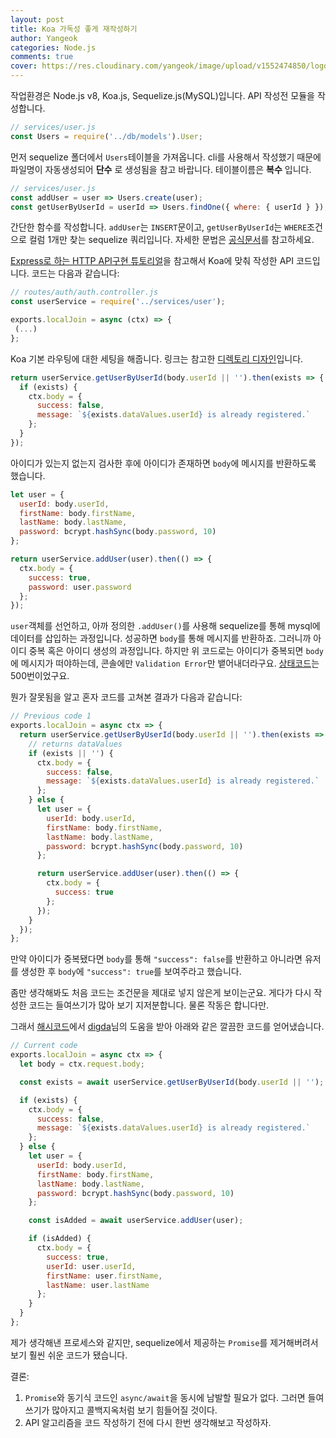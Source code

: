 ```yaml
---
layout: post
title: Koa 가독성 좋게 재작성하기
author: Yangeok
categories: Node.js
comments: true
cover: https://res.cloudinary.com/yangeok/image/upload/v1552474850/logo/posts/sequelize.jpg
---
```


작업환경은 Node.js v8, Koa.js, Sequelize.js(MySQL)입니다. API 작성전 모듈을 작성합니다.

```js
// services/user.js
const Users = require('../db/models').User;
```

먼저 sequelize 폴더에서 `Users`테이블을 가져옵니다. cli를 사용해서 작성했기 때문에 파일명이 자동생성되어 **단수** 로 생성됨을 참고 바랍니다. 테이블이름은 **복수** 입니다.

```js
// services/user.js
const addUser = user => Users.create(user);
const getUserByUserId = userId => Users.findOne({ where: { userId } });
```

간단한 함수를 작성합니다. `addUser`는 `INSERT`문이고, `getUserByUserId`는 `WHERE`조건으로 컬럼 1개만 찾는 sequelize 쿼리입니다. 자세한 문법은 [공식문서](http://docs.sequelizejs.com/)를 참고하세요.

[Express로 하는 HTTP API구현 튜토리얼](https://dev.to/vitaliikulyk/how-to-initialize-multilayer-nodejs-restful-api-with-jwt-auth-and-postgresql-in-3-steps--c8c)을 참고해서 Koa에 맞춰 작성한 API 코드입니다. 코드는 다음과 같습니다:

```js
// routes/auth/auth.controller.js
const userService = require('../services/user');

exports.localJoin = async (ctx) => {
 (...)
};
```

Koa 기본 라우팅에 대한 세팅을 해줍니다. 링크는 참고한 [디렉토리 디자인](https://github.com/vlpt-playground/heurm/tree/master/heurm-server/src/api)입니다.

```js
return userService.getUserByUserId(body.userId || '').then(exists => {
  if (exists) {
    ctx.body = {
      success: false,
      message: `${exists.dataValues.userId} is already registered.`
    };
  }
});
```

아이디가 있는지 없는지 검사한 후에 아이디가 존재하면 `body`에 메시지를 반환하도록 했습니다.

```js
let user = {
  userId: body.userId,
  firstName: body.firstName,
  lastName: body.lastName,
  password: bcrypt.hashSync(body.password, 10)
};

return userService.addUser(user).then(() => {
  ctx.body = {
    success: true,
    password: user.password
  };
});
```

`user`객체를 선언하고, 아까 정의한 `.addUser()`를 사용해 sequelize를 통해 mysql에 데이터를 삽입하는 과정입니다. 성공하면 `body`를 통해 메시지를 반환하죠. 그러니까 아이디 중복 혹은 아이디 생성의 과정입니다. 하지만 위 코드로는 아이디가 중복되면 `body`에 메시지가 떠야하는데, 콘솔에만 `Validation Error`만 뱉어내더라구요. [상태코드](https://ko.wikipedia.org/wiki/HTTP_%EC%83%81%ED%83%9C_%EC%BD%94%EB%93%9C)는 500번이었구요.

뭔가 잘못됨을 알고 혼자 코드를 고쳐본 결과가 다음과 같습니다:

```js
// Previous code 1
exports.localJoin = async ctx => {
  return userService.getUserByUserId(body.userId || '').then(exists => {
    // returns dataValues
    if (exists || '') {
      ctx.body = {
        success: false,
        message: `${exists.dataValues.userId} is already registered.`
      };
    } else {
      let user = {
        userId: body.userId,
        firstName: body.firstName,
        lastName: body.lastName,
        password: bcrypt.hashSync(body.password, 10)
      };

      return userService.addUser(user).then(() => {
        ctx.body = {
          success: true
        };
      });
    }
  });
};
```

만약 아이디가 중복됐다면 `body`를 통해 `"success": false`를 반환하고 아니라면 유저를 생성한 후 `body`에 `"success": true`를 보여주라고 했습니다.

좀만 생각해봐도 처음 코드는 조건문을 제대로 넣지 않은게 보이는군요. 게다가 다시 작성한 코드는 들여쓰기가 많아 보기 지저분합니다. 물론 작동은 합니다만.

그래서 [해시코드](https://hashcode.co.kr/)에서 [digda](https://hashcode.co.kr/users/58611/digda)님의 도움을 받아 아래와 같은 깔끔한 코드를 얻어냈습니다.

```js
// Current code
exports.localJoin = async ctx => {
  let body = ctx.request.body;

  const exists = await userService.getUserByUserId(body.userId || '');

  if (exists) {
    ctx.body = {
      success: false,
      message: `${exists.dataValues.userId} is already registered.`
    };
  } else {
    let user = {
      userId: body.userId,
      firstName: body.firstName,
      lastName: body.lastName,
      password: bcrypt.hashSync(body.password, 10)
    };

    const isAdded = await userService.addUser(user);

    if (isAdded) {
      ctx.body = {
        success: true,
        userId: user.userId,
        firstName: user.firstName,
        lastName: user.lastName
      };
    }
  }
};
```

제가 생각해낸 프로세스와 같지만, sequelize에서 제공하는 `Promise`를 제거해버려서 보기 훨씬 쉬운 코드가 됐습니다.

결론:

1. `Promise`와 동기식 코드인 `async/await`을 동시에 남발할 필요가 없다. 그러면 들여쓰기가 많아지고 콜백지옥처럼 보기 힘들어질 것이다.
2. API 알고리즘을 코드 작성하기 전에 다시 한번 생각해보고 작성하자.
